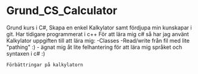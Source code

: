 # Grund_CS_Calculator
Grund kurs i C#, Skapa en enkel Kalkylator samt fördjupa min kunskapar i git.
Har tidigare programmerat i c++
För att lära mig c# så har jag använt Kalkylator uppgiften till att lära mig: 
    -Classes
    -Read/write från fil med lite "pathing"  :)
    - ägnat mig åt lite felhantering för att lära mig språket och syntaxen i c# :) 
    
    Förbättringar på kalkylatorn 


